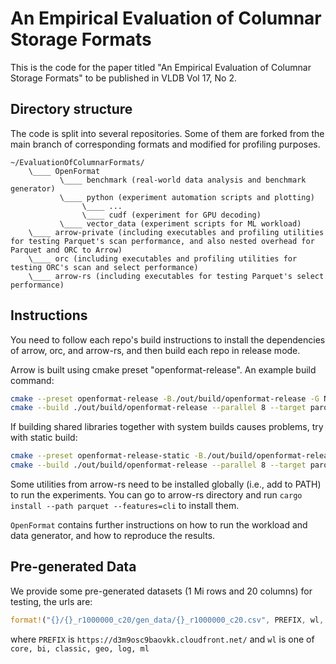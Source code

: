 # An Empirical Evaluation of Columnar Storage Formats

This is the code for the paper titled "An Empirical Evaluation of Columnar Storage Formats" to be published in VLDB Vol 17, No 2.

## Directory structure

The code is split into several repositories. Some of them are forked from the main branch of corresponding formats and modified for profiling purposes.

```
~/EvaluationOfColumnarFormats/
    \____ OpenFormat 
           \____ benchmark (real-world data analysis and benchmark generator)
           \____ python (experiment automation scripts and plotting)
                \____ ...
                \____ cudf (experiment for GPU decoding)
           \____ vector_data (experiment scripts for ML workload)
    \____ arrow-private (including executables and profiling utilities for testing Parquet's scan performance, and also nested overhead for Parquet and ORC to Arrow)
    \____ orc (including executables and profiling utilities for testing ORC's scan and select performance)
    \____ arrow-rs (including executables for testing Parquet's select performance)
```

## Instructions

You need to follow each repo's build instructions to install the dependencies of arrow, orc, and arrow-rs, and then build each repo in release mode.

Arrow is built using cmake preset "openformat-release". An example build command:
```bash
cmake --preset openformat-release -B./out/build/openformat-release -G Ninja
cmake --build ./out/build/openformat-release --parallel 8 --target parquet-scan-columnbatch
```
If building shared libraries together with system builds causes problems, try with static build:
```bash
cmake --preset openformat-release-static -B./out/build/openformat-release-static -G Ninja -DARROW_DEPENDENCY_SOURCE=BUNDLED -DARROW_DEPENDENCY_USE_SHARED=OFF -DARROW_BUILD_SHARED=OFF
cmake --build ./out/build/openformat-release --parallel 8 --target parquet-scan-columnbatch
```

Some utilities from arrow-rs need to be installed globally (i.e., add to PATH) to run the experiments. You can go to arrow-rs directory and run `cargo install --path parquet --features=cli` to install them.

`OpenFormat` contains further instructions on how to run the workload and data generator, and how to reproduce the results.

## Pre-generated Data

We provide some pre-generated datasets (1 Mi rows and 20 columns) for testing, the urls are:

```rust
format!("{}/{}_r1000000_c20/gen_data/{}_r1000000_c20.csv", PREFIX, wl, wl)
```

where `PREFIX` is `https://d3m9osc9baovkk.cloudfront.net/` and `wl` is one of `core, bi, classic, geo, log, ml`
